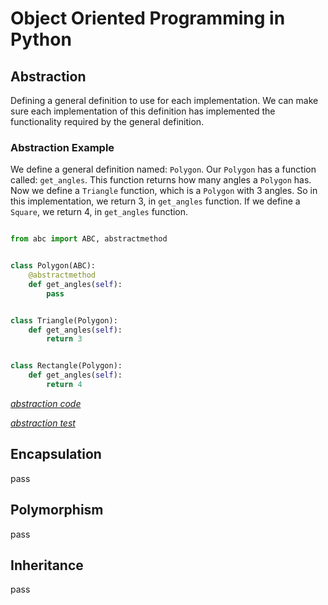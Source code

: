 # Object Oriented Programming in Python

## Abstraction

Defining a general definition to use for each implementation.
We can make sure each implementation of this definition has implemented
the functionality required by the general definition.

### Abstraction Example

We define a general definition named: `Polygon`.
Our `Polygon` has a function called: `get_angles`.
This function returns how many angles a `Polygon` has.
Now we define a `Triangle` function, which is a `Polygon` with
3 angles. So in this implementation, we return 3, in `get_angles` function.
If we define a `Square`, we return 4, in `get_angles` function.

```python

from abc import ABC, abstractmethod


class Polygon(ABC):
    @abstractmethod
    def get_angles(self):
        pass


class Triangle(Polygon):
    def get_angles(self):
        return 3


class Rectangle(Polygon):
    def get_angles(self):
        return 4

```

*[abstraction code](codes/src/abstraction.py)*

*[abstraction test](codes/tests/test_abstraction.py)*

## Encapsulation

pass

## Polymorphism

pass

## Inheritance

pass
